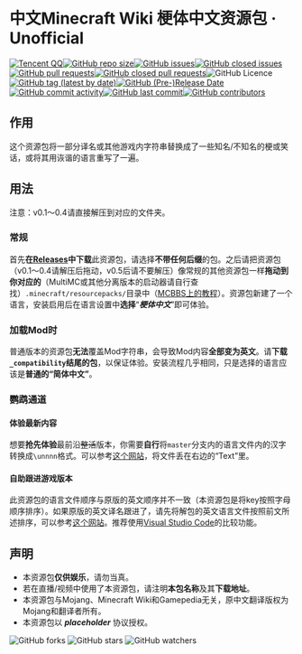 # 中文Minecraft Wiki 梗体中文资源包 · Unofficial

[![Tencent QQ](https://img.shields.io/static/v1?label=QQ&message=657876815&color=eb1923&style=flat-square&logo=tencent%20qq)](https://jq.qq.com/?_wv=1027&k=5tqdTeR)[![GitHub repo size](https://img.shields.io/github/repo-size/lakejason0/mcwzh-meme-resourcepack?logo=github&style=flat-square)](https://github.com/lakejason0/mcwzh-meme-resourcepack)[![GitHub issues](https://img.shields.io/github/issues/lakejason0/mcwzh-meme-resourcepack?logo=github&style=flat-square)](https://github.com/lakejason0/mcwzh-meme-resourcepack/issues)[![GitHub closed issues](https://img.shields.io/github/issues-closed-raw/lakejason0/mcwzh-meme-resourcepack?logo=github&style=flat-square)](https://github.com/lakejason0/mcwzh-meme-resourcepack/issues?q=is%3Aissue+is%3Aclosed)[![GitHub pull requests](https://img.shields.io/github/issues-pr/lakejason0/mcwzh-meme-resourcepack?logo=github&style=flat-square)](https://github.com/lakejason0/mcwzh-meme-resourcepack/pulls)[![GitHub closed pull requests](https://img.shields.io/github/issues-pr-closed-raw/lakejason0/mcwzh-meme-resourcepack?logo=github&style=flat-square)](https://github.com/lakejason0/mcwzh-meme-resourcepack/issues?q=is%3Apr+is%3Aclosed)![GitHub Licence](https://img.shields.io/github/license/lakejason0/mcwzh-meme-resourcepack?style=flat-square)[![GitHub tag (latest by date)](https://img.shields.io/github/v/tag/lakejason0/mcwzh-meme-resourcepack?label=latest%20version&style=flat-square)![GitHub (Pre-)Release Date](https://img.shields.io/github/release-date-pre/lakejason0/mcwzh-meme-resourcepack?style=flat-square)](https://github.com/lakejason0/mcwzh-meme-resourcepack/releases)[![GitHub commit activity](https://img.shields.io/github/commit-activity/y/lakejason0/mcwzh-meme-resourcepack?logo=github&style=flat-square)![GitHub last commit](https://img.shields.io/github/last-commit/lakejason0/mcwzh-meme-resourcepack?logo=github&style=flat-square)](https://github.com/lakejason0/mcwzh-meme-resourcepack/commits)[![GitHub contributors](https://img.shields.io/github/contributors/lakejason0/mcwzh-meme-resourcepack?logo=github&style=flat-square)](https://github.com/lakejason0/mcwzh-meme-resourcepack/graphs/contributors)

## 作用
这个资源包将一部分译名或其他游戏内字符串替换成了一些知名/不知名的梗或笑话，或将其用诙谐的语言重写了一遍。
## 用法
注意：v0.1～0.4请直接解压到对应的文件夹。
### 常规
首先**在[Releases](https://github.com/lakejason0/mcwzh-meme-resourcepack/releases)中下载**此资源包，请选择**不带任何后缀**的包。之后请把资源包（v0.1～0.4请解压后拖动，v0.5后请不要解压）像常规的其他资源包一样**拖动到你对应的**（MultiMC或其他分离版本的启动器请自行查找）`.minecraft/resourcepacks/`目录中（[MCBBS上的教程](https://www.mcbbs.net/thread-880869-1-1.html)）。资源包新建了一个语言，安装启用后在语言设置中**选择**“***梗体中文***”即可体验。
### 加载Mod时
普通版本的资源包**无法**覆盖Mod字符串，会导致Mod内容**全部变为英文**。请**下载`_compatibility`结尾的包**，以保证体验。安装流程几乎相同，只是选择的语言应该是**普通的“简体中文”**。
### 鹦鹉通道
#### 体验最新内容
想要**抢先体验**最前沿<del>整活</del>版本，你需要**自行**将`master`分支内的语言文件内的汉字转换成`\unnnn`格式。可以参考[这个网站](https://unicode-table.com/en/tools/decoder/)，将文件丢在右边的“Text”里。
#### 自助跟进游戏版本
此资源包的语言文件顺序与原版的英文顺序并不一致（本资源包是将key按照字母顺序排序）。如果原版的英文译名跟进了，请先将解包的英文语言文件按照前文所述排序，可以参考[这个网站](https://tool.funsmall.cn/jsonsort/)。推荐使用[Visual Studio Code](https://github.com/microsoft/vscode)的比较功能。
## 声明
* 本资源包**仅供娱乐**，请勿当真。
* 若在直播/视频中使用了本资源包，请注明**本包名称**及其**下载地址**。
* 本资源包与Mojang、Minecraft Wiki和Gamepedia无关，原中文翻译版权为Mojang和翻译者所有。
* 本资源包以 ***placeholder*** 协议授权。

![GitHub forks](https://img.shields.io/github/forks/lakejason0/mcwzh-meme-resourcepack?style=social)    ![GitHub stars](https://img.shields.io/github/stars/lakejason0/mcwzh-meme-resourcepack?style=social)    ![GitHub watchers](https://img.shields.io/github/watchers/lakejason0/mcwzh-meme-resourcepack?style=social)
